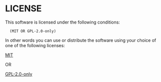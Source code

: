 # LICENSE

This software is licensed under the following conditions:

```
  (MIT OR GPL-2.0-only)
```

In other words you can use or distribute the software using your choice of one of the following licenses:

[MIT](https://spdx.org/licenses/MIT.html)

OR

[GPL-2.0-only](https://spdx.org/licenses/GPL-2.0-only.html)
